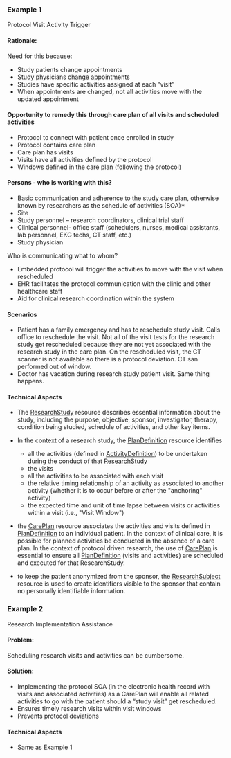 ### Example 1

Protocol Visit Activity Trigger

#### Rationale:
Need for this because:
* Study patients change appointments
* Study physicians change appointments
* Studies have specific activities assigned at each “visit”
* When appointments are changed, not all activities move with the updated appointment

#### Opportunity to remedy this through care plan of all visits and scheduled activities
* Protocol to connect with patient once enrolled in study
* Protocol contains care plan
* Care plan has visits
* Visits have all activities defined by the protocol
* Windows defined in the care plan (following the protocol)

#### Persons - who is working with this?
* Basic communication and adherence to the study care plan, otherwise known by researchers as the schedule of activities (SOA)*
* Site
* Study personnel – research coordinators, clinical trial staff
* Clinical personnel- office staff (schedulers, nurses, medical assistants, lab personnel, EKG techs, CT staff, etc.)
* Study physician

Who is communicating what to whom?
* Embedded protocol will trigger the activities to move with the visit when rescheduled
* EHR facilitates the protocol communication with the clinic and other healthcare staff
* Aid for clinical research coordination within the system

#### Scenarios
* Patient has a family emergency and has to reschedule study visit.  Calls office to reschedule the visit.  Not all of the visit tests for the research study get rescheduled because they are not yet associated with the research study in the care plan.  On the rescheduled visit, the CT scanner is not available so there is a protocol deviation. CT san performed out of window.
* Doctor has vacation during research study patient visit. Same thing happens.

#### Technical Aspects
* The [ResearchStudy](https://hl7.org/fhir/researchstudy.html) resource describes essential information about the study, including the purpose, objective, sponsor, investigator, therapy, condition being studied, schedule of activities, and other key items.
* In the context of a research study, the [PlanDefinition](https://hl7.org/fhir/plandefinition.html) resource identifies
  * all the activities (defined in [ActivityDefinition](https://hl7.org/fhir/activitydefinition.html)) to be undertaken during the conduct of that [ResearchStudy](https://hl7.org/fhir/researchstudy.html)
  * the visits
  * all the activities to be associated with each visit
  * the relative timing relationship of an activity as associated to another activity (whether it is to occur before or after the "anchoring" activity)
  * the expected time and unit of time lapse between visits or activities within a visit (i.e., "Visit Window")

* the [CarePlan](https://hl7.org/fhir/careplan.html) resource associates the activities and visits defined in [PlanDefinition](https://hl7.org/fhir/plandefinition.html) to an individual patient. In the context of clinical care, it is possible for planned activities be conducted in the absence of a care plan. In the context of protocol driven research, the use of [CarePlan](https://hl7.org/fhir/careplan.html) is essential to ensure all [PlanDefinition](https://hl7.org/fhir/plandefinition.html) (visits and activities) are scheduled and executed for that ResearchStudy.

* to keep the patient anonymized from the sponsor, the [ResearchSubject](https://hl7.org/fhir/researchsubject.html) resource is used to create identifiers visible to the sponsor that contain no personally identifiable information.


### Example 2

Research Implementation Assistance

#### Problem:
Scheduling research visits and activities can be cumbersome.

#### Solution:
* Implementing the protocol SOA (in the electronic health record with visits and associated activities) as a CarePlan will enable all related activities to go with the patient should a “study visit” get rescheduled.
* Ensures timely research visits within visit windows
* Prevents protocol deviations 

#### Technical Aspects
* Same as Example 1


